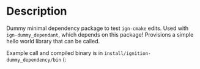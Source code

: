 # Description
Dummy minimal dependency package to test `ign-cmake` edits.
Used with `ign-dummy_dependant`, which depends on this package! Provisions a simple hello world library that can be called.

Example call and compiled binary is in `install/ignition-dummy_dependency/bin` (:
